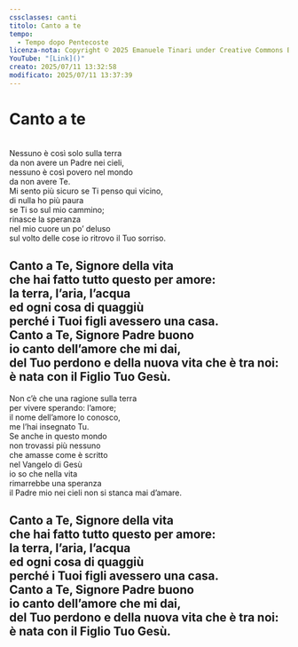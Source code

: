 ```yaml
---
cssclasses: canti
titolo: Canto a te
tempo:
  - Tempo dopo Pentecoste
licenza-nota: Copyright © 2025 Emanuele Tinari under Creative Commons BY-NC-SA 4.0 https://creativecommons.org/licenses/by-nc-sa/4.0/
YouTube: "[Link]()"
creato: 2025/07/11 13:32:58
modificato: 2025/07/11 13:37:39
---
```


# Canto a te
<br>Nessuno è così solo sulla terra<br>da non avere un Padre nei cieli,<br>nessuno è così povero nel mondo<br>da non avere Te.<br>Mi sento più sicuro se Ti penso qui vicino,<br>di nulla ho più paura<br>se Ti so sul mio cammino;<br>rinasce la speranza<br>nel mio cuore un po’ deluso<br>sul volto delle cose io ritrovo il Tuo sorriso.
## Canto a Te, Signore della vita<br>che hai fatto tutto questo per amore:<br>la terra, l’aria, l’acqua<br>ed ogni cosa di quaggiù<br>perché i Tuoi figli avessero una casa.<br>Canto a Te, Signore Padre buono<br>io canto dell’amore che mi dai,<br>del Tuo perdono e della nuova vita che è tra noi:<br>è nata con il Figlio Tuo Gesù.
Non c’è che una ragione sulla terra<br>per vivere sperando: l’amore;<br>il nome dell’amore lo conosco,<br>me l’hai insegnato Tu.<br>Se anche in questo mondo<br>non trovassi più nessuno<br>che amasse come è scritto<br>nel Vangelo di Gesù<br>io so che nella vita<br>rimarrebbe una speranza<br>il Padre mio nei cieli non si stanca mai d’amare.
## Canto a Te, Signore della vita<br>che hai fatto tutto questo per amore:<br>la terra, l’aria, l’acqua<br>ed ogni cosa di quaggiù<br>perché i Tuoi figli avessero una casa.<br>Canto a Te, Signore Padre buono<br>io canto dell’amore che mi dai,<br>del Tuo perdono e della nuova vita che è tra noi:<br>è nata con il Figlio Tuo Gesù.
